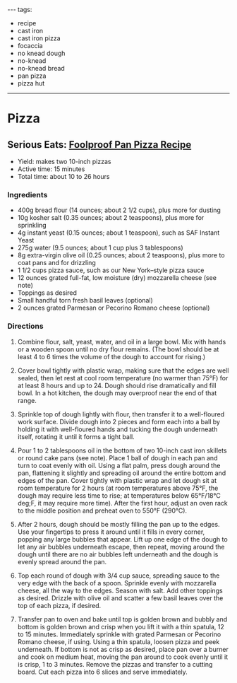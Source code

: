 --- tags:
  - recipe
  - cast iron
  - cast iron pizza
  - focaccia
  - no knead dough
  - no-knead
  - no-knead bread
  - pan pizza
  - pizza hut
---

# Pizza

## Serious Eats: [Foolproof Pan Pizza Recipe][serious-eats]

[serious-eats]: https://www.seriouseats.com/recipes/2013/01/foolproof-pan-pizza-recipe.html

- Yield: makes two 10-inch pizzas
- Active time: 15 minutes
- Total time: about 10 to 26 hours

### Ingredients

- 400g bread flour (14 ounces; about  2 1/2 cups), plus more for dusting
- 10g kosher salt (0.35 ounces; about 2 teaspoons), plus more for sprinkling
- 4g instant yeast (0.15 ounces; about 1 teaspoon), such as SAF Instant Yeast
- 275g water (9.5 ounces; about 1 cup plus 3 tablespoons)
- 8g extra-virgin olive oil (0.25 ounces; about 2 teaspoons), plus more to coat
  pans and for drizzling
- 1 1/2 cups pizza sauce, such as our New York–style pizza sauce
- 12 ounces grated full-fat, low moisture (dry) mozzarella cheese (see note)
- Toppings as desired
- Small handful torn fresh basil leaves (optional)
- 2 ounces grated Parmesan or Pecorino Romano cheese (optional)

### Directions

1. Combine flour, salt, yeast, water, and oil in a large bowl. Mix with hands
   or a wooden spoon until no dry flour remains. (The bowl should be at least 4
   to 6 times the volume of the dough to account for rising.)

1. Cover bowl tightly with plastic wrap, making sure that the edges are well
   sealed, then let rest at cool room temperature (no warmer than 75°F) for at
   least 8 hours and up to 24. Dough should rise dramatically and fill bowl. In
   a hot kitchen, the dough may overproof near the end of that range.

1. Sprinkle top of dough lightly with flour, then transfer it to a well-floured
   work surface. Divide dough into 2 pieces and form each into a ball by
   holding it with well-floured hands and tucking the dough underneath itself,
   rotating it until it forms a tight ball.

1. Pour 1 to 2 tablespoons oil in the bottom of two 10-inch cast iron skillets
   or round cake pans (see note). Place 1 ball of dough in each pan and turn to
   coat evenly with oil. Using a flat palm, press dough around the pan,
   flattening it slightly and spreading oil around the entire bottom and edges
   of the pan. Cover tightly with plastic wrap and let dough sit at room
   temperature for 2 hours (at room temperatures above 75°F, the dough may
   require less time to rise; at temperatures below 65°F/18°C deg;F, it may
   require more time). After the first hour, adjust an oven rack to the middle
   position and preheat oven to 550°F (290°C).

1. After 2 hours, dough should be mostly filling the pan up to the edges. Use
   your fingertips to press it around until it fills in every corner, popping
   any large bubbles that appear. Lift up one edge of the dough to let any air
   bubbles underneath escape, then repeat, moving around the dough until there
   are no air bubbles left underneath and the dough is evenly spread around the
   pan.

1. Top each round of dough with 3/4 cup sauce, spreading sauce to the very edge
   with the back of a spoon. Sprinkle evenly with mozzarella cheese, all the
   way to the edges. Season with salt. Add other toppings as desired. Drizzle
   with olive oil and scatter a few basil leaves over the top of each pizza, if
   desired.

1. Transfer pan to oven and bake until top is golden brown and bubbly and
   bottom is golden brown and crisp when you lift it with a thin spatula, 12 to
   15 minutes. Immediately sprinkle with grated Parmesan or Pecorino Romano
   cheese, if using. Using a thin spatula, loosen pizza and peek underneath. If
   bottom is not as crisp as desired, place pan over a burner and cook on
   medium heat, moving the pan around to cook evenly until it is crisp, 1 to 3
   minutes. Remove the pizzas and transfer to a cutting board. Cut each pizza
   into 6 slices and serve immediately.
